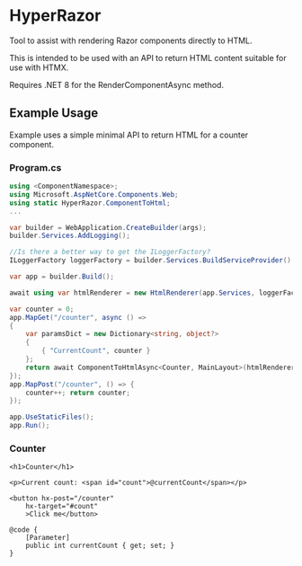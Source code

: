 # HyperRazor
Tool to assist with rendering Razor components directly to HTML.

This is intended to be used with an API to return HTML content suitable for use with HTMX.

Requires .NET 8 for the RenderComponentAsync method.

## Example Usage
Example uses a simple minimal API to return HTML for a counter component.

### Program.cs
```csharp 
using <ComponentNamespace>;
using Microsoft.AspNetCore.Components.Web;
using static HyperRazor.ComponentToHtml;
...

var builder = WebApplication.CreateBuilder(args);
builder.Services.AddLogging();

//Is there a better way to get the ILoggerFactory?
ILoggerFactory loggerFactory = builder.Services.BuildServiceProvider().GetRequiredService<ILoggerFactory>();

var app = builder.Build();

await using var htmlRenderer = new HtmlRenderer(app.Services, loggerFactory);

var counter = 0;
app.MapGet("/counter", async () =>
{
    var paramsDict = new Dictionary<string, object?>
    {
        { "CurrentCount", counter }
    };
    return await ComponentToHtmlAsync<Counter, MainLayout>(htmlRenderer, paramsDict);
});
app.MapPost("/counter", () => {
    counter++; return counter;
});

app.UseStaticFiles();
app.Run();

```


### Counter
```razor
<h1>Counter</h1>

<p>Current count: <span id="count">@currentCount</span></p>

<button hx-post="/counter"
    hx-target="#count"
    >Click me</button>

@code {
    [Parameter]
    public int currentCount { get; set; }
}
```